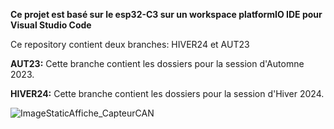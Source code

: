 **Ce projet est basé sur le esp32-C3 sur un workspace platformIO IDE pour Visual Studio Code**

Ce repository contient deux branches: HIVER24 et AUT23

**AUT23:**
Cette branche contient les dossiers pour la session d'Automne 2023.

**HIVER24:** 
Cette branche contient les dossiers pour la session d'Hiver 2024.



![ImageStaticAffiche_CapteurCAN](https://github.com/CarlDominicA/Projet_Module_CAN/assets/97920084/0c7b7774-fba3-4f5c-ab59-0fe8e7419acd)
